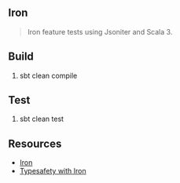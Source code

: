 Iron
----
>Iron feature tests using Jsoniter and Scala 3.

Build
-----
1. sbt clean compile

Test
----
1. sbt clean test

Resources
---------
* [Iron](https://www.javadoc.io/doc/io.github.iltotore/iron-docs_3/latest/docs/index.html)
* [Typesafety with Iron](https://blog.michal.pawlik.dev/posts/scala/iron/)